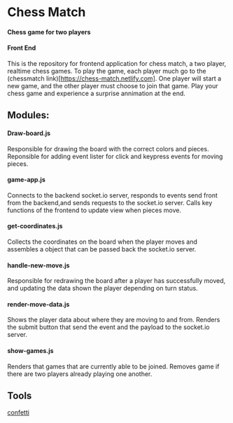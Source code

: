 # Chess Match
#### Chess game for two players

#### Front End
This is the repository for frontend application for chess match, a two player, realtime chess games. To play the game, each player much go to the (chessmatch link)[https://chess-match.netlify.com]. One player will start a new game, and the other player must choose to join that game. Play your chess game and experience a surprise annimation at the end. 

## Modules:
#### Draw-board.js
Responsible for drawing the board with the correct colors and pieces. Reponsible for adding event lister for click and keypress events for moving pieces.

#### game-app.js
Connects to the backend socket.io server, responds to events send front from the backend,and sends requests to the socket.io server. Calls key functions of the frontend to update view when pieces move. 

#### get-coordinates.js
Collects the coordinates on the board when the player moves and assembles a object that can be passed back the socket.io server.

#### handle-new-move.js
Responsible for redrawing the board after a player has successfully moved, and updating the data shown the player depending on turn status. 

#### render-move-data.js
Shows the player data about where they are moving to and from. Renders the submit button that send the event and the payload to the socket.io server. 

#### show-games.js
Renders that games that are currently able to be joined. Removes game if there are two players already playing one another. 


## Tools
[confetti](https://codepen.io/JTParrett/pen/YxrNVQ?editors=1010)